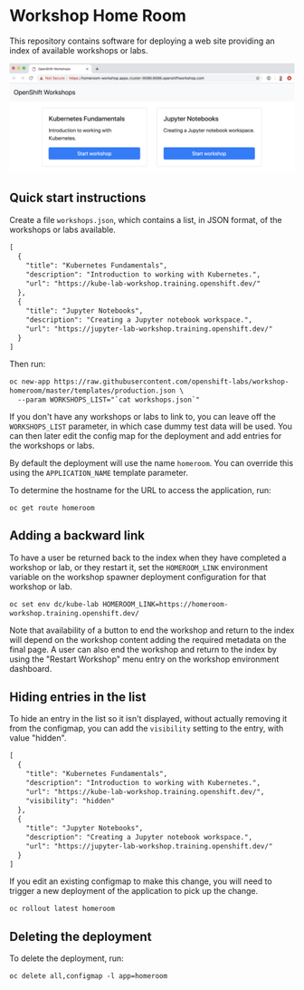 Workshop Home Room
==================

This repository contains software for deploying a web site providing an index of available workshops or labs.

![](./launcher.png)

Quick start instructions
------------------------

Create a file ``workshops.json``, which contains a list, in JSON format, of the workshops or labs available.

```
[
  {
    "title": "Kubernetes Fundamentals",
    "description": "Introduction to working with Kubernetes.",
    "url": "https://kube-lab-workshop.training.openshift.dev/"
  },
  {
    "title": "Jupyter Notebooks",
    "description": "Creating a Jupyter notebook workspace.",
    "url": "https://jupyter-lab-workshop.training.openshift.dev/"
  }
]
```

Then run:

```
oc new-app https://raw.githubusercontent.com/openshift-labs/workshop-homeroom/master/templates/production.json \
  --param WORKSHOPS_LIST="`cat workshops.json`"
```

If you don't have any workshops or labs to link to, you can leave off the ``WORKSHOPS_LIST`` parameter, in which case dummy test data will be used. You can then later edit the config map for the deployment and add entries for the workshops or labs.

By default the deployment will use the name ``homeroom``. You can override this using the ``APPLICATION_NAME`` template parameter.

To determine the hostname for the URL to access the application, run:

```
oc get route homeroom
```

Adding a backward link
----------------------

To have a user be returned back to the index when they have completed a workshop or lab, or they restart it, set the ``HOMEROOM_LINK`` environment variable on the workshop spawner deployment configuration for that workshop or lab.

```
oc set env dc/kube-lab HOMEROOM_LINK=https://homeroom-workshop.training.openshift.dev/
```

Note that availability of a button to end the workshop and return to the index will depend on the workshop content adding the required metadata on the final page. A user can also end the workshop and return to the index by using the "Restart Workshop" menu entry on the workshop environment dashboard.

Hiding entries in the list
--------------------------

To hide an entry in the list so it isn't displayed, without actually removing it from the configmap, you can add the ``visibility`` setting to the entry, with value "hidden".

```
[
  {
    "title": "Kubernetes Fundamentals",
    "description": "Introduction to working with Kubernetes.",
    "url": "https://kube-lab-workshop.training.openshift.dev/",
    "visibility": "hidden"
  },
  {
    "title": "Jupyter Notebooks",
    "description": "Creating a Jupyter notebook workspace.",
    "url": "https://jupyter-lab-workshop.training.openshift.dev/"
  }
]
```

If you edit an existing configmap to make this change, you will need to trigger a new deployment of the application to pick up the change.

```
oc rollout latest homeroom
```

Deleting the deployment
-----------------------

To delete the deployment, run:

```
oc delete all,configmap -l app=homeroom
```
